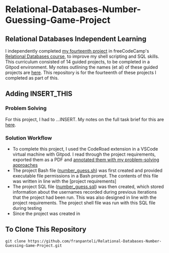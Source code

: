 # Relational-Databases-Number-Guessing-Game-Project
## Relational Databases Independent Learning
I independently completed [my fourteenth project](https://freecodecamp.org/learn/relational-database/build-a-number-guessing-game-project/build-a-number-guessing-game) in freeCodeCamp's [Relational Databases course](https://www.freecodecamp.org/learn/relational-database/), to improve my shell scripting and SQL skills. This curriculum consisted of 14 guided projects, to be completed in a Gitpod environment. My notes outlining the names (et al) of these guided projects are [here](https://github.com/franpanteli/14--Relational-Databases-Number-Guessing-Game-Project/blob/main/0%20relational-databases-course-overview.txt). This repository is for the fourteenth of these projects I completed as part of this.

## Adding INSERT_THIS
### Problem Solving
For this project, I had to ...INSERT. My notes on the full task brief for this are [here](https://github.com/franpanteli/14--Relational-Databases-Number-Guessing-Game-Project/blob/main/1%20project-task-notes.txt). 

### Solution Workflow 
- To complete this project, I used the CodeRoad extension in a VSCode virtual machine with Gitpod. I read through the project requirements, exported them as a PDF and [annotated them with my problem-solving approaches](https://github.com/franpanteli/Relational-Databases-Number-Guessing-Game-Project/blob/main/Task%20Challenge%20Notes.pdf)
- The project Bash file ([number_guess.sh](https://github.com/franpanteli/Relational-Databases-Number-Guessing-Game-Project/blob/main/number_guess.sh)) was first created and provided executable file permissions in a Bash prompt. The contents of this file was written in line with the [project requirements]
- The project SQL file ([number_guess.sql](https://github.com/franpanteli/Relational-Databases-Number-Guessing-Game-Project/blob/main/number_guess.sql)) was then created, which stored information about the usernames recorded during previous iterations that the project had been run. This was also designed in line with the project requirements. The project shell file was run with this SQL file during testing
- Since the project was created in 

## To Clone This Repository
```
git clone https://github.com/franpanteli/Relational-Databases-Number-Guessing-Game-Project.git
```

